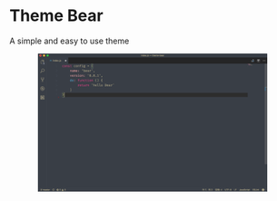 # Theme Bear
A simple and easy to use theme

<p align="center">
  <img alt="VS Code in action" width="80%" src="./bear.png">
</p>